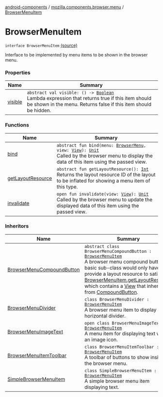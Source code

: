 [android-components](../../index.md) / [mozilla.components.browser.menu](../index.md) / [BrowserMenuItem](./index.md)

# BrowserMenuItem

`interface BrowserMenuItem` [(source)](https://github.com/mozilla-mobile/android-components/blob/master/components/browser/menu/src/main/java/mozilla/components/browser/menu/BrowserMenuItem.kt#L12)

Interface to be implemented by menu items to be shown in the browser menu.

### Properties

| Name | Summary |
|---|---|
| [visible](visible.md) | `abstract val visible: () -> `[`Boolean`](https://kotlinlang.org/api/latest/jvm/stdlib/kotlin/-boolean/index.html)<br>Lambda expression that returns true if this item should be shown in the menu. Returns false if this item should be hidden. |

### Functions

| Name | Summary |
|---|---|
| [bind](bind.md) | `abstract fun bind(menu: `[`BrowserMenu`](../-browser-menu/index.md)`, view: `[`View`](https://developer.android.com/reference/android/view/View.html)`): `[`Unit`](https://kotlinlang.org/api/latest/jvm/stdlib/kotlin/-unit/index.html)<br>Called by the browser menu to display the data of this item using the passed view. |
| [getLayoutResource](get-layout-resource.md) | `abstract fun getLayoutResource(): `[`Int`](https://kotlinlang.org/api/latest/jvm/stdlib/kotlin/-int/index.html)<br>Returns the layout resource ID of the layout to be inflated for showing a menu item of this type. |
| [invalidate](invalidate.md) | `open fun invalidate(view: `[`View`](https://developer.android.com/reference/android/view/View.html)`): `[`Unit`](https://kotlinlang.org/api/latest/jvm/stdlib/kotlin/-unit/index.html)<br>Called by the browser menu to update the displayed data of this item using the passed view. |

### Inheritors

| Name | Summary |
|---|---|
| [BrowserMenuCompoundButton](../../mozilla.components.browser.menu.item/-browser-menu-compound-button/index.md) | `abstract class BrowserMenuCompoundButton : `[`BrowserMenuItem`](./index.md)<br>A browser menu compound button. A basic sub-class would only have to provide a layout resource to satisfy [BrowserMenuItem.getLayoutResource](get-layout-resource.md) which contains a [View](https://developer.android.com/reference/android/view/View.html) that inherits from [CompoundButton](https://developer.android.com/reference/android/widget/CompoundButton.html). |
| [BrowserMenuDivider](../../mozilla.components.browser.menu.item/-browser-menu-divider/index.md) | `class BrowserMenuDivider : `[`BrowserMenuItem`](./index.md)<br>A browser menu item to display a horizontal divider. |
| [BrowserMenuImageText](../../mozilla.components.browser.menu.item/-browser-menu-image-text/index.md) | `open class BrowserMenuImageText : `[`BrowserMenuItem`](./index.md)<br>A menu item for displaying text with an image icon. |
| [BrowserMenuItemToolbar](../../mozilla.components.browser.menu.item/-browser-menu-item-toolbar/index.md) | `class BrowserMenuItemToolbar : `[`BrowserMenuItem`](./index.md)<br>A toolbar of buttons to show inside the browser menu. |
| [SimpleBrowserMenuItem](../../mozilla.components.browser.menu.item/-simple-browser-menu-item/index.md) | `class SimpleBrowserMenuItem : `[`BrowserMenuItem`](./index.md)<br>A simple browser menu item displaying text. |
